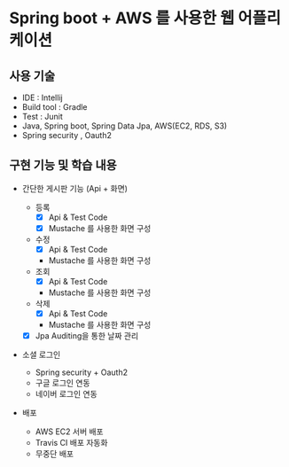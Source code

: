 # Spring boot + AWS 를 사용한 웹 어플리케이션

## 사용 기술

- IDE : Intellij
- Build tool : Gradle
- Test : Junit
- Java, Spring boot, Spring Data Jpa, AWS(EC2, RDS, S3)
- Spring security , Oauth2

## 구현 기능 및 학습 내용

- 간단한 게시판 기능 (Api + 화면)

    - 등록
        - [x] Api & Test Code
        - [x] Mustache 를 사용한 화면 구성
    - 수정
        - [x] Api & Test Code
        - Mustache 를 사용한 화면 구성
    - 조회
        - [x] Api & Test Code
        - Mustache 를 사용한 화면 구성
    - 삭제
        - [x] Api & Test Code
        - Mustache 를 사용한 화면 구성
    - [x] Jpa Auditing을 통한 날짜 관리

- 소셜 로그인 
    
    - Spring security + Oauth2
    - 구글 로그인 연동
    - 네이버 로그인 연동

- 배포
    
    - AWS EC2 서버 배포
    - Travis CI 배포 자동화
    - 무중단 배포    